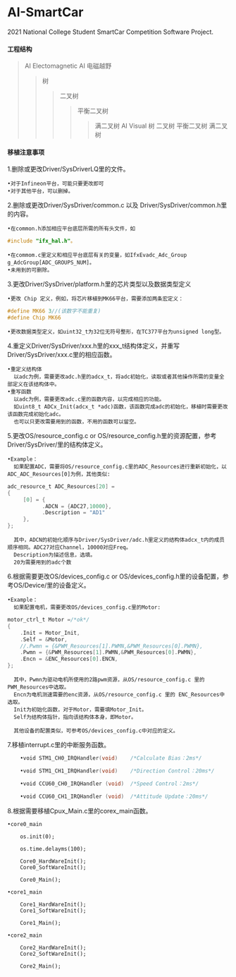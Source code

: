 # AI-SmartCar
 2021 National College Student SmartCar Competition Software Project.  
 
#### 工程结构
> AI Electomagnetic AI 电磁越野
>> 树
>>> 二叉树
>>>> 平衡二叉树
>>>>> 满二叉树
> AI Visual
>> 树
>>> 二叉树
>>>> 平衡二叉树
>>>>> 满二叉树
     
#### 移植注意事项
1.删除或更改Driver/SysDriverLQ里的文件。<br>

    •对于Infineon平台，可能只要更改即可  
    •对于其他平台，可以删掉。
    
2.删除或更改Driver/SysDriver/common.c 以及 Driver/SysDriver/common.h里的内容。 

    •在common.h添加相应平台底层所需的所有头文件，如
        
 ```c
 #include "ifx_hal.h"。
 ```
       
    •在commom.c里定义和相应平台底层有关的变量，如IfxEvadc_Adc_Group g_AdcGroup[ADC_GROUPS_NUM]。  
    •未用到的可删除。 
    
3.更改Driver/SysDriver/platform.h里的芯片类型以及数据类型定义  

    •更改 Chip 定义，例如，将芯片移植到MK66平台，需要添加两条宏定义：  
    
```c
#define MK66 3//(该数字不能重复)  
#define Chip MK66  
```
    
    •更改数据类型定义，如uint32_t为32位无符号整形，在TC377平台为unsigned long型。  
    
4.重定义Driver/SysDriver/xxx.h里的xxx_t结构体定义，并重写Driver/SysDriver/xxx.c里的相应函数。  

    •重定义结构体  
      以adc为例，需要更改adc.h里的adcx_t，将adc初始化，读取或者其他操作所需的变量全部定义在该结构体中。  
    •重写函数  
      以adc为例，需要更改adc.c里的函数内容，以完成相应的功能。  
      如uint8_t ADCx_Init(adcx_t *adc)函数，该函数完成adc的初始化，移植时需要更改该函数完成初始化adc。  
      也可以只更改需要用到的函数，不用的函数可以留空。  
    
5.更改OS/resource_config.c or OS/resource_config.h里的资源配置，参考Driver/SysDriver/里的结构体定义。  

    •Example：  
      如果配置ADC，需要将OS/resource_config.c里的ADC_Resources进行重新初始化，以ADC_ADC_Resources[0]为例，其他类似:  
   
```c
adc_resource_t ADC_Resources[20] =  
{  
     [0] = {  
           .ADCN = {ADC27,10000},  
           .Description = "AD1"  
     },       
};
```
    
      其中，ADCN的初始化顺序与Driver/SysDriver/adc.h里定义的结构体adcx_t内的成员顺序相同。ADC27对应Channel，10000对应Freq。  
      Description为描述信息，选填。
      20为需要用到的adc个数
      
6.根据需要更改OS/devices_config.c or OS/devices_config.h里的设备配置，参考OS/Device/里的设备定义。

    •Example：  
      如果配置电机，需要更改OS/devices_config.c里的Motor:
```c    
motor_ctrl_t Motor =/*ok*/
{
    .Init = Motor_Init,
    .Self = &Motor,
    //.Pwmn = {&PWM_Resources[1].PWMN,&PWM_Resources[0].PWMN},
    .Pwmn = {&PWM_Resources[1].PWMN,&PWM_Resources[0].PWMN},
    .Encn = &ENC_Resources[0].ENCN,  
};
 ```
      其中，Pwmn为驱动电机所使用的2路pwm资源，从OS/resource_config.c 里的 PWM_Resources中选取。
      Encn为电机测速需要的enc资源，从OS/resource_config.c 里的 ENC_Resources中选取。
      Init为初始化函数，对于Motor，需要填Motor_Init。
      Self为结构体指针，指向该结构体本身，即Motor。
      
      其他设备的配置类似，可参考OS/devices_config.c中对应的定义。
      
7.移植interrupt.c里的中断服务函数。

```c
    •void STM1_CH0_IRQHandler(void)    /*Calculate Bias：2ms*/
```
```c
    •void STM1_CH1_IRQHandler(void)    /*Direction Control：20ms*/
```
```c
    •void CCU60_CH0_IRQHandler (void)  /*Speed Control：2ms*/
```
```c
    •void CCU60_CH1_IRQHandler (void)  /*Attitude Update：20ms*/
```

    
8.根据需要移植Cpux_Main.c里的corex_main函数。

    •core0_main
        
        os.init(0);

        os.time.delayms(100);

        Core0_HardWareInit();
        Core0_SoftWareInit();

        Core0_Main();
        
    •core1_main
 
        Core1_HardWareInit();
        Core1_SoftWareInit();

        Core1_Main();
        
    •core2_main
    
        Core2_HardWareInit();
        Core2_SoftWareInit();

        Core2_Main();        
        
    
